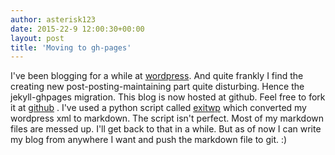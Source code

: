 ```yaml
---
author: asterisk123
date: 2015-22-9 12:00:30+00:00
layout: post
title: 'Moving to gh-pages'
---
```

I've been blogging for a while at [wordpress](http://theblueasterisk.wordpress.com). And quite frankly I find the creating new post-posting-maintaining part quite disturbing. Hence the jekyll-ghpages migration. This blog is now hosted at github. Feel free to fork it at [github](https://github.com/blueasterisk/blog) . I've used a python script called [exitwp](https://github.com/thomasf/exitwp) which converted my wordpress xml to markdown. The script isn't perfect. Most of my markdown files are messed up. I'll get back to that in a while. But as of now I can write my blog from anywhere I want and push the markdown file to git. :)
